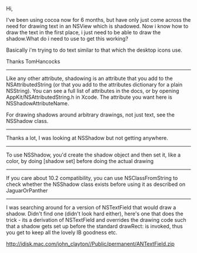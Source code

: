 Hi,

I've been using cocoa now for 6 months, but have only just come across the need for drawing text in an NSView which is shadowed. Now i know how to draw the text in the first place, i just need to be able to draw the shadow.What do i need to use to get this working?

Basically i'm trying to do text similar to that which the desktop icons use.

Thanks
TomHancocks

----

Like any other attribute, shadowing is an attribute that you add to the NSAttributedString (or that you add to the attributes dictionary for a plain NSString). You can see a full list of attributes in the docs, or by opening AppKit/NSAttributedString.h in Xcode. The attribute you want here is NSShadowAttributeName.

For drawing shadows around arbitrary drawings, not just text, see the NSShadow class.

----

Thanks a lot, I was looking at NSShadow but not getting anywhere.

----

To use NSShadow, you'd create the shadow object and then set it, like a color, by doing     [shadow set] before doing the actual drawing 

----

If you care about 10.2 compatibility, you can use NSClassFromString to check whether the NSShadow class exists before using it as described on JaguarOrPanther

----
I was searching around for a version of NSTextField that would draw a shadow.  Didn't find one (didn't look hard either), here's one that does the trick - its a derivation of NSTextField and overrides the drawing code such that a shadow gets set up before the standard drawRect: is invoked, thus you get to keep all the lovely IB goodness etc.  

http://idisk.mac.com/john_clayton//Public/permanent/ANTextField.zip
